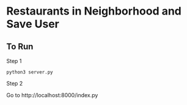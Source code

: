 # Restaurants in Neighborhood and Save User

## To Run

Step 1

```
python3 server.py
```

Step 2

Go to http://localhost:8000/index.py